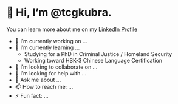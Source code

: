 # 👋 Hi, I’m @tcgkubra.
You can learn more about me on my [LinkedIn Profile](https://linkedin.com/in/tcgerlach)

- 🔭 I’m currently working on ...
- 🌱 I’m currently learning ...
  - Studying for a PhD in Criminal Justice / Homeland Security
  - Working toward HSK-3 Chinese Language Certification
- 👯 I’m looking to collaborate on ...
- 🤔 I’m looking for help with ...
- 💬 Ask me about ...
- 📫 How to reach me: ...
- ⚡ Fun fact: ...
